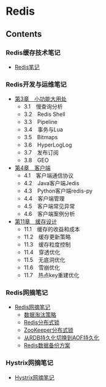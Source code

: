 # Redis

## Contents
### Redis缓存技术笔记
- [Redis笔记](doc/RedisNote.md)

### Redis开发与运维笔记
- [第3章　小功能大用处](doc/redisdev/RedisDev03.md)
    - 3.1　慢查询分析
    - 3.2　Redis Shell
    - 3.3　Pipeline
    - 3.4　事务与Lua
    - 3.5　Bitmaps
    - 3.6　HyperLogLog
    - 3.7　发布订阅
    - 3.8　GEO
- [第4章　客户端](doc/redisdev/RedisDev04.md)
    - 4.1　客户端通信协议
    - 4.2　Java客户端Jedis
    - 4.3　Python客户端redis-py
    - 4.4　客户端管理
    - 4.5　客户端常见异常
    - 4.6　客户端案例分析
- [第11章　缓存设计](doc/redisdev/RedisDev11.md)
    - 11.1　缓存的收益和成本
    - 11.2　缓存更新策略
    - 11.3　缓存粒度控制
    - 11.4　穿透优化
    - 11.5　无底洞优化
    - 11.6　雪崩优化
    - 11.7　热点key重建优化

### Redis网摘笔记
- [Redis网摘笔记](doc/RedisCollection.md)
    - [数据淘汰策略](doc/RedisCollection.md#数据淘汰策略)
    - [Redis分布式锁](doc/RedisCollection.md#Redis分布式锁)
    - [ZooKeeper分布式锁](doc/RedisCollection.md#ZooKeeper分布式锁)
    - [从RDB持久化切换到AOF持久化](doc/RedisCollection.md#从RDB持久化切换到AOF持久化)
    - [Redis数据备份方案](doc/RedisCollection.md#Redis数据备份方案)

### Hystrix网摘笔记
- [Hystrix网摘笔记](doc/Hystrix.md)